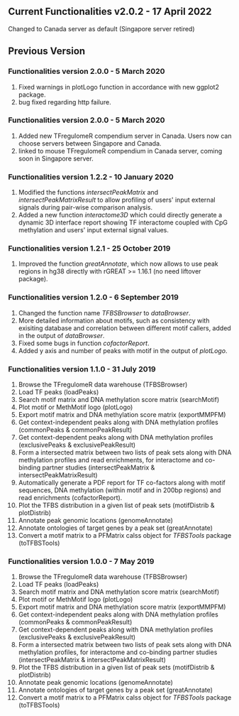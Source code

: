 ## Current Functionalities v2.0.2 - 17 April 2022
Changed to Canada server as default (Singapore server retired)


## Previous  Version
### Functionalities version 2.0.0 - 5 March 2020
1) Fixed warnings in plotLogo function in accordance with new ggplot2 package.
2) bug fixed regarding http failure.
### Functionalities version 2.0.0 - 5 March 2020
1) Added new TFregulomeR compendium server in Canada. Users now can choose servers between Singapore and Canada.
2) linked to mouse TFregulomeR compendium in Canada server, coming soon in Singapore server.

### Functionalities version 1.2.2 - 10 January 2020
1) Modified the functions _intersectPeakMatrix_ and _intersectPeakMatrixResult_ to allow profiling of users' input external signals during pair-wise comparison analysis.
2) Added a new function _interactome3D_ which could directly generate a dynamic 3D interface report showing TF interactome coupled with CpG methylation and users' input external signal values.

### Functionalities version 1.2.1 - 25 October 2019
1) Improved the function _greatAnnotate_, which now allows to use peak regions in hg38 directly with rGREAT >= 1.16.1 (no need liftover package).

### Functionalities version 1.2.0 - 6 September 2019
1) Changed the function name _TFBSBrowser_ to _dataBrowser_.
2) More detailed information about motifs, such as consistency with exisiting database and correlation between different motif callers, added in the output of _dataBrowser_.
3) Fixed some bugs in function _cofactorReport_.
4) Added y axis and number of peaks with motif in the output of _plotLogo_.

### Functionalities version 1.1.0 - 31 July 2019

1) Browse the TFregulomeR data warehouse (TFBSBrowser)
2) Load TF peaks (loadPeaks)
3) Search motif matrix and DNA methylation score matrix (searchMotif)
4) Plot motif or MethMotif logo (plotLogo)
5) Export motif matrix and DNA methylation score matrix (exportMMPFM)
6) Get context-independent peaks along with DNA methylation profiles (commonPeaks & commonPeakResult)
7) Get context-dependent peaks along with DNA methylation profiles (exclusivePeaks & exclusivePeakResult)
8) Form a intersected matrix between two lists of peak sets along with DNA methylation profiles and read enrichments, for interactome and co-binding partner studies (intersectPeakMatrix & intersectPeakMatrixResult)
9) Automatically generate a PDF report for TF co-factors along with motif sequences, DNA methylation (within motif and in 200bp regions) and read enrichments (cofactorReport).
10) Plot the TFBS distribution in a given list of peak sets (motifDistrib & plotDistrib)
11) Annotate peak genomic locations (genomeAnnotate)
12) Annotate ontologies of target genes by a peak set (greatAnnotate)
13) Convert a motif matrix to a PFMatrix calss object for *TFBSTools* package (toTFBSTools)

### Functionalities version 1.0.0 - 7 May 2019
1) Browse the TFregulomeR data warehouse (TFBSBrowser)
2) Load TF peaks (loadPeaks)
3) Search motif matrix and DNA methylation score matrix (searchMotif)
4) Plot motif or MethMotif logo (plotLogo)
5) Export motif matrix and DNA methylation score matrix (exportMMPFM)
6) Get context-independent peaks along with DNA methylation profiles (commonPeaks & commonPeakResult)
7) Get context-dependent peaks along with DNA methylation profiles (exclusivePeaks & exclusivePeakResult)
8) Form a intersected matrix between two lists of peak sets along with DNA methylation profiles, for interactome and co-binding partner studies (intersectPeakMatrix & intersectPeakMatrixResult)
9) Plot the TFBS distribution in a given list of peak sets (motifDistrib & plotDistrib)
10) Annotate peak genomic locations (genomeAnnotate)
11) Annotate ontologies of target genes by a peak set (greatAnnotate)
12) Convert a motif matrix to a PFMatrix calss object for *TFBSTools* package (toTFBSTools)

